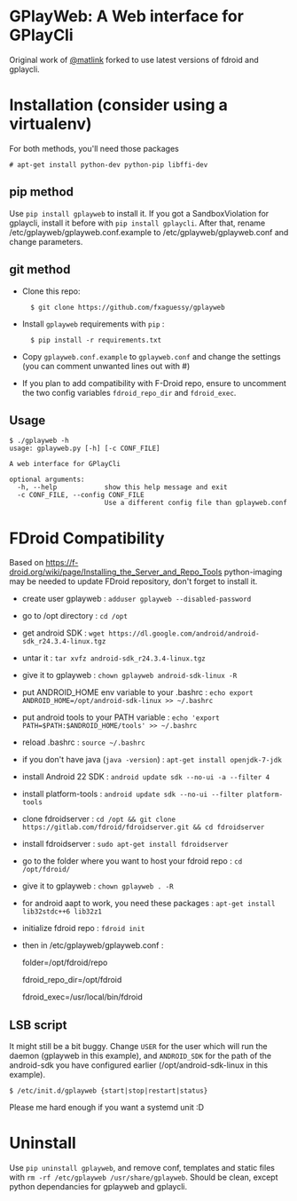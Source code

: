 GPlayWeb: A Web interface for GPlayCli
======================================

Original work of [@matlink](https://github.com/matlink) forked to use latest versions of fdroid and gplaycli.

Installation (consider using a virtualenv)
=========================================
For both methods, you'll need those packages
 		
	# apt-get install python-dev python-pip libffi-dev

pip method
----------
Use `pip install gplayweb` to install it. If you got a SandboxViolation for gplaycli, install it before with `pip install gplaycli`.
After that, rename /etc/gplayweb/gplayweb.conf.example to /etc/gplayweb/gplayweb.conf and change parameters.

git method
----------

- Clone this repo:

		$ git clone https://github.com/fxaguessy/gplayweb

- Install `gplayweb` requirements with `pip` :
	
		$ pip install -r requirements.txt

- Copy `gplayweb.conf.example` to `gplayweb.conf` and change the settings (you can comment unwanted lines out with #)
- If you plan to add compatibility with F-Droid repo, ensure to uncomment the two config variables `fdroid_repo_dir` and `fdroid_exec`.
		

Usage
-----

	$ ./gplayweb -h
	usage: gplayweb.py [-h] [-c CONF_FILE]

	A web interface for GPlayCli

	optional arguments:
	  -h, --help            show this help message and exit
	  -c CONF_FILE, --config CONF_FILE
	                        Use a different config file than gplayweb.conf

FDroid Compatibility
====================
Based on https://f-droid.org/wiki/page/Installing_the_Server_and_Repo_Tools
python-imaging may be needed to update FDroid repository, don't forget to install it.

* create user gplayweb : `adduser gplayweb --disabled-password`
* go to /opt directory : `cd /opt`
* get android SDK : `wget https://dl.google.com/android/android-sdk_r24.3.4-linux.tgz`
* untar it : `tar xvfz android-sdk_r24.3.4-linux.tgz`
* give it to gplayweb : `chown gplayweb android-sdk-linux -R`
* put ANDROID_HOME env variable to your .bashrc : `echo export ANDROID_HOME=/opt/android-sdk-linux >> ~/.bashrc`
* put android tools to your PATH variable : `echo 'export PATH=$PATH:$ANDROID_HOME/tools' >> ~/.bashrc`
* reload .bashrc : `source ~/.bashrc`
* if you don't have java (`java -version`) : `apt-get install openjdk-7-jdk`
* install Android 22 SDK : `android update sdk --no-ui -a --filter 4`
* install platform-tools : `android update sdk --no-ui --filter platform-tools`
* clone fdroidserver : `cd /opt && git clone https://gitlab.com/fdroid/fdroidserver.git && cd fdroidserver`
* install fdroidserver : `sudo apt-get install fdroidserver`
* go to the folder where you want to host your fdroid repo : `cd /opt/fdroid/`
* give it to gplayweb : `chown gplayweb . -R`
* for android aapt to work, you need these packages : `apt-get install lib32stdc++6 lib32z1`
* initialize fdroid repo : `fdroid init`
* then in /etc/gplayweb/gplayweb.conf : 
	
	folder=/opt/fdroid/repo

	fdroid_repo_dir=/opt/fdroid

	fdroid_exec=/usr/local/bin/fdroid

LSB script
----------
It might still be a bit buggy.
Change `USER` for the user which will run the daemon (gplayweb in this example), and `ANDROID_SDK` for the path of the android-sdk you have configured earlier (/opt/android-sdk-linux in this example).

	$ /etc/init.d/gplayweb {start|stop|restart|status}

Please me hard enough if you want a systemd unit :D

Uninstall
=========
Use `pip uninstall gplayweb`, and remove conf, templates and static files with `rm -rf /etc/gplayweb /usr/share/gplayweb`. Should be clean, except python dependancies for gplayweb and gplaycli.
